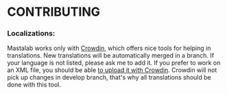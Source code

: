 CONTRIBUTING
============

### Localizations:

Mastalab works only with [Crowdin](https://crowdin.com/project/mastalab), which offers nice tools for helping in translations.
New translations will be automatically merged in a branch.
If your language is not listed, please ask me to add it. If you prefer to work on an XML file, you should be able [to upload it with Crowdin](https://support.crowdin.com/xml-configuration/).
Crowdin will not pick up changes in develop branch, that's why all translations should be done with this tool.
